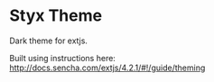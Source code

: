 # Styx Theme
Dark theme for extjs.

Built using instructions here: http://docs.sencha.com/extjs/4.2.1/#!/guide/theming


